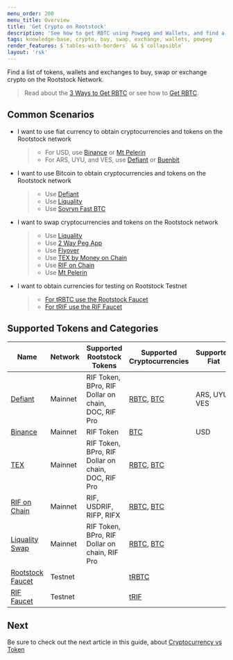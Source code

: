 ```yaml
---
menu_order: 200
menu_title: Overview
title: 'Get Crypto on Rootstock'
description: 'See how to get RBTC using Powpeg and Wallets, and find a list of tokens, wallets and exchanges to buy, swap or exchange crypto on the Rootstock Network'
tags: knowledge-base, crypto, buy, swap, exchange, wallets, powpeg
render_features: $`tables-with-borders` && $`collapsible`
layout: 'rsk'
---
```


Find a list of tokens, wallets and exchanges to buy, swap or exchange crypto on the Rootstock Network.

> Read about the [3 Ways to Get RBTC](https://blog.rootstock.io/noticia/smart-bitcoin-3-easy-ways-to-get-rbtc/) or see how to [Get RBTC](https://rootstock.io/rbtc/#get-rbtc).

## Common Scenarios

[](#top "collapsible")
- I want to use fiat currency to obtain cryptocurrencies and tokens on the Rootstock network
    > - For USD, use [Binance](https://www.binance.com/en) or [Mt Pelerin](https://www.mtpelerin.com/)
    > - For ARS, UYU, and VES, use [Defiant](https://dev.rootstock.io/solutions/defiant/) or [Buenbit](https://buenbit.com/)
- I want to use Bitcoin to obtain cryptocurrencies and tokens on the Rootstock network
    > - Use [Defiant](/solutions/defiant/)
    > - Use [Liquality](/solutions/liquality/)	
    > - Use [Sovryn Fast BTC](https://alpha.sovryn.app/portfolio)
- I want to swap cryptocurrencies and tokens on the Rootstock network
    > - Use [Liquality](https://liquality.io/)
    > - Use [2 Way Peg App](https://app.2wp.rootstock.io/)
    > - Use [Flyover](/guides/flyover/)
    > - Use [TEX by Money on Chain](https://tex.moneyonchain.com/)
    > - Use [RIF on Chain](https://dapp.rifonchain.com)
    > - Use [Mt Pelerin](https://www.mtpelerin.com/exchange-crypto?ssa=0.01&wsc=BTC&wdc=RBTC&wsa=0.01)
- I want to obtain currencies for testing on Rootstock Testnet
    > - [For tRBTC use the Rootstock Faucet](https://faucet.rsk.co/)
    > - [For tRIF use the RIF Faucet](https://faucet.rifos.org/)

## Supported Tokens and Categories

| Name | Network | Supported Rootstock Tokens| Supported Cryptocurrencies | Supported Fiat | Category
| --- | --- | --- | --- | --- |   ---|
|[Defiant](https://dev.rootstock.io/solutions/defiant/) | Mainnet | RIF Token, BPro, RIF Dollar on chain, DOC, RIF Pro  | [RBTC](https://dev.rootstock.io/rsk/rbtc/), [BTC](https://bitcoin.org/bitcoin.pdf)   | ARS, UYU, VES    |    Wallet + P2P Swap|
|[Binance](https://www.binance.com/en) | Mainnet | RIF Token  |  [BTC](https://bitcoin.org/bitcoin.pdf)   |  USD   |    Exchange|
|[TEX](https://tex.moneyonchain.com/) | Mainnet | RIF Token, BPro, RIF Dollar on chain, DOC, RIF Pro  | [RBTC](https://dev.rootstock.io/rsk/rbtc/), [BTC](https://bitcoin.org/bitcoin.pdf)    |    |    Decentralised Exchange|
|[RIF on Chain](https://rif.moneyonchain.com/) | Mainnet | RIF, USDRIF, RIFP, RIFX  | [RBTC](https://dev.rootstock.io/rsk/rbtc/), [BTC](https://bitcoin.org/bitcoin.pdf)    |    |    Decentralised Exchange|
|[Liquality Swap](https://liquality.io/atomic-swap-wallet.html) | Mainnet | RIF Token, BPro, RIF Dollar on chain, RIF Pro  | [RBTC](https://dev.rootstock.io/rsk/rbtc/), [BTC](https://bitcoin.org/bitcoin.pdf)    |    |   Wallet + P2P Swap|
|[Rootstock Faucet](https://faucet.rsk.co/) | Testnet | | [tRBTC](https://dev.rootstock.io/rsk/rbtc/)   |    |    Faucet |
|[RIF Faucet](https://faucet.rsk.co/) | Testnet | | [tRIF](https://faucet.rifos.org/)   |    |    Faucet |

## Next
Be sure to check out the next article in this guide,
about [Cryptocurrency vs Token](/guides/get-crypto-on-rsk/cryptocurrency-vs-token/)
